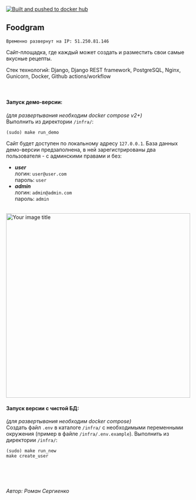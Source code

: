 

[![Built and pushed to docker hub](https://github.com/Ridmel/foodgram-project-react/actions/workflows/push_image_to_dockerhub.yml/badge.svg?branch=master)](https://github.com/Ridmel/foodgram-project-react/actions/workflows/push_image_to_dockerhub.yml)

## Foodgram

    Временно развернут на IP: 51.250.81.146

Сайт-площадка, где каждый может создать и разместить свои самые вкусные рецепты. 

Стек технологий: Django, Django REST framework, PostgreSQL, Nginx, Gunicorn, Docker, Github actions/workflow  
<br/>
<br/>
  
  
#### Запуск демо-версии:
*(для развертывания необходим *docker compose v2+*)*  
Выполнить из директории `/infra/`:

    (sudo) make run_demo
Сайт будет доступен по локальному адресу `127.0.0.1`.
База данных демо-версии предзаполнена, в ней зарегистрированы два пользователя - с админскими правами и без:
 - ***user***  
		логин: `user@user.com`  
		пароль: `user`  
- ***admin***  
		логин: `admin@admin.com`  
    		пароль: `admin`

<br/>

<img src="https://user-images.githubusercontent.com/80767090/170669580-95943292-55b9-4067-bfba-d7416c561dbb.png" alt="Your image title" width="500"/>

<br/>

#### Запуск версии с чистой БД:  
*(для развертывания необходим *docker compose*)*  
Создать файл `.env` в каталоге `/infra/` с необходимыми переменными окружения (пример в файле `/infra/.env.example`).
Выполнить из директории `/infra/`:

    (sudo) make run_new
    make create_user
<br/>
<br/>
<br/>  

*Автор: Роман Сергиенко* 